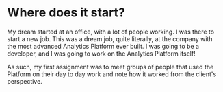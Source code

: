 # Where does it start?

My dream started at an office, with a lot of people working. I was there to start a new job. This was a dream job, quite literally, at the company with the most advanced Analytics Platform ever built. I was going to be a developer, and I was going to work on the Analytics Platform itself!

As such, my first assignment was to meet groups of people that used the Platform on their day to day work and note how it worked from the client's perspective.

